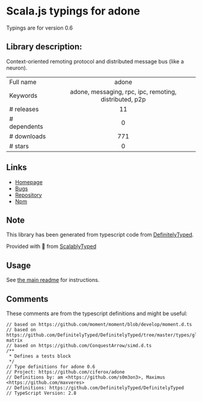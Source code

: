 
# Scala.js typings for adone

Typings are for version 0.6

## Library description:
Context-oriented remoting protocol and distributed message bus (like a neuron).

|                    |                 |
| ------------------ | :-------------: |
| Full name          | adone |
| Keywords           | adone, messaging, rpc, ipc, remoting, distributed, p2p |
| # releases         | 11 |
| # dependents       | 0 |
| # downloads        | 771 |
| # stars            | 0 |

## Links
- [Homepage](https://github.com/ciferox/adone#readme)
- [Bugs](https://github.com/ciferox/adone/issues)
- [Repository](https://github.com/ciferox/adone)
- [Npm](https://www.npmjs.com/package/adone)
    


## Note
This library has been generated from typescript code from [DefinitelyTyped](https://definitelytyped.org).

Provided with :purple_heart: from [ScalablyTyped](https://github.com/oyvindberg/ScalablyTyped)

## Usage
See [the main readme](../../readme.md) for instructions.

## Comments

These comments are from the typescript definitions and might be useful:
```
// based on https://github.com/moment/moment/blob/develop/moment.d.ts
// based on https://github.com/DefinitelyTyped/DefinitelyTyped/tree/master/types/gl-matrix
// based on https://github.com/ConquestArrow/simd.d.ts
/**
 * Defines a tests block
 */
// Type definitions for adone 0.6
// Project: https://github.com/ciferox/adone
// Definitions by: am <https://github.com/s0m3on3>, Maximus <https://github.com/maxveres>
// Definitions: https://github.com/DefinitelyTyped/DefinitelyTyped
// TypeScript Version: 2.8

```

